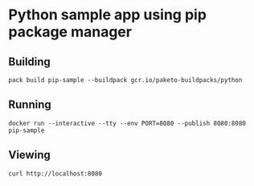 # Python sample app using pip package manager

## Building

`pack build pip-sample --buildpack gcr.io/paketo-buildpacks/python`

## Running

`docker run --interactive --tty --env PORT=8080 --publish 8080:8080 pip-sample`

## Viewing

`curl http://localhost:8080`
